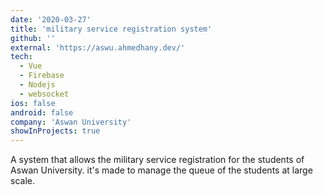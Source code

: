 ```yaml
---
date: '2020-03-27'
title: 'military service registration system'
github: ''
external: 'https://aswu.ahmedhany.dev/'
tech:
  - Vue
  - Firebase
  - Nodejs
  - websocket
ios: false
android: false
company: 'Aswan University'
showInProjects: true
---
```


A system that allows the military service registration for the students of Aswan University. it's made to manage the queue of the students at large scale.
